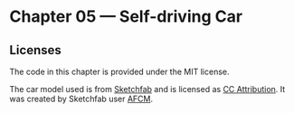 # Chapter 05 — Self-driving Car

## Licenses

The code in this chapter is provided under the MIT license.

The car model used is from [Sketchfab](https://sketchfab.com/3d-models/simple-car-low-poly-d2d1af06374141279ab68ab4b1444ba8) and is licensed as [CC Attribution](https://creativecommons.org/licenses/by/4.0/). It was created by Sketchfab user [AFCM](https://sketchfab.com/afcm.contact).